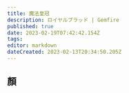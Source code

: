 ```yaml
---
title: 魔法皇冠
description: ロイヤルブラッド | Gemfire
published: true
date: 2023-02-19T07:42:42.154Z
tags: 
editor: markdown
dateCreated: 2023-02-13T20:34:50.205Z
---
```


## 顏
